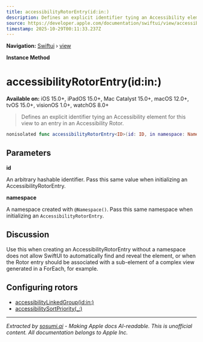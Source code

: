 ```yaml
---
title: accessibilityRotorEntry(id:in:)
description: Defines an explicit identifier tying an Accessibility element for this view to an entry in an Accessibility Rotor.
source: https://developer.apple.com/documentation/swiftui/view/accessibilityrotorentry(id:in:)
timestamp: 2025-10-29T00:11:33.237Z
---
```


**Navigation:** [Swiftui](/documentation/swiftui) › [view](/documentation/swiftui/view)

**Instance Method**

# accessibilityRotorEntry(id:in:)

**Available on:** iOS 15.0+, iPadOS 15.0+, Mac Catalyst 15.0+, macOS 12.0+, tvOS 15.0+, visionOS 1.0+, watchOS 8.0+

> Defines an explicit identifier tying an Accessibility element for this view to an entry in an Accessibility Rotor.

```swift
nonisolated func accessibilityRotorEntry<ID>(id: ID, in namespace: Namespace.ID) -> some View where ID : Hashable
```

## Parameters

**id**

An arbitrary hashable identifier. Pass this same value when initializing an AccessibilityRotorEntry.



**namespace**

A namespace created with `@Namespace()`. Pass this same namespace when initializing an `AccessibilityRotorEntry`.



## Discussion

Use this when creating an AccessibilityRotorEntry without a namespace does not allow SwiftUI to automatically find and reveal the element, or when the Rotor entry should be associated with a sub-element of a complex view generated in a ForEach, for example.

## Configuring rotors

- [accessibilityLinkedGroup(id:in:)](/documentation/swiftui/view/accessibilitylinkedgroup(id:in:))
- [accessibilitySortPriority(_:)](/documentation/swiftui/view/accessibilitysortpriority(_:))

---

*Extracted by [sosumi.ai](https://sosumi.ai) - Making Apple docs AI-readable.*
*This is unofficial content. All documentation belongs to Apple Inc.*
